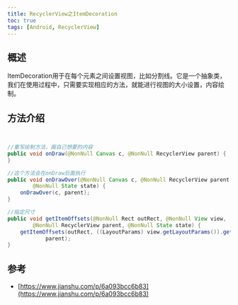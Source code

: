 ```yaml
---
title: RecyclerView之ItemDecoration
toc: true
tags: [Android, RecyclerView]
---
```



## 概述

ItemDecoration用于在每个元素之间设置视图，比如分割线。它是一个抽象类，我们在使用过程中，只需要实现相应的方法，就能进行视图的大小设置，内容绘制。


## 方法介绍

```java


//重写绘制方法，画自己想要的内容
public void onDraw(@NonNull Canvas c, @NonNull RecyclerView parent) {
}

//这个方法会在onDraw后面执行
public void onDrawOver(@NonNull Canvas c, @NonNull RecyclerView parent,
        @NonNull State state) {
    onDrawOver(c, parent);
}

//指定尺寸
public void getItemOffsets(@NonNull Rect outRect, @NonNull View view,
        @NonNull RecyclerView parent, @NonNull State state) {
    getItemOffsets(outRect, ((LayoutParams) view.getLayoutParams()).getViewLayoutPosition(),
            parent);
}

```

## 参考

- [https://www.jianshu.com/p/6a093bcc6b83](https://www.jianshu.com/p/6a093bcc6b83)
